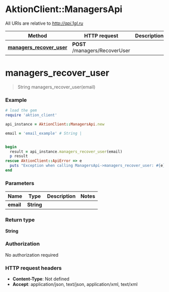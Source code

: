 # AktionClient::ManagersApi

All URIs are relative to *http://api.1gl.ru*

Method | HTTP request | Description
------------- | ------------- | -------------
[**managers_recover_user**](ManagersApi.md#managers_recover_user) | **POST** /managers/RecoverUser | 


# **managers_recover_user**
> String managers_recover_user(email)



### Example
```ruby
# load the gem
require 'aktion_client'

api_instance = AktionClient::ManagersApi.new

email = 'email_example' # String | 


begin
  result = api_instance.managers_recover_user(email)
  p result
rescue AktionClient::ApiError => e
  puts "Exception when calling ManagersApi->managers_recover_user: #{e}"
end
```

### Parameters

Name | Type | Description  | Notes
------------- | ------------- | ------------- | -------------
 **email** | **String**|  | 

### Return type

**String**

### Authorization

No authorization required

### HTTP request headers

 - **Content-Type**: Not defined
 - **Accept**: application/json, text/json, application/xml, text/xml



